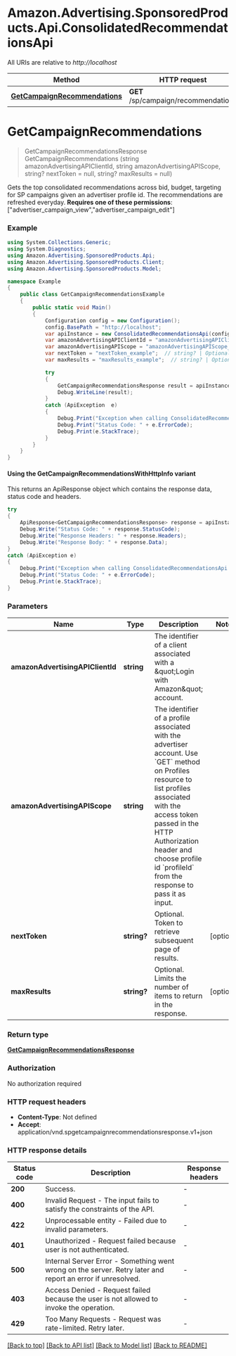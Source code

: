 # Amazon.Advertising.SponsoredProducts.Api.ConsolidatedRecommendationsApi

All URIs are relative to *http://localhost*

| Method | HTTP request | Description |
|--------|--------------|-------------|
| [**GetCampaignRecommendations**](ConsolidatedRecommendationsApi.md#getcampaignrecommendations) | **GET** /sp/campaign/recommendations |  |

<a name="getcampaignrecommendations"></a>
# **GetCampaignRecommendations**
> GetCampaignRecommendationsResponse GetCampaignRecommendations (string amazonAdvertisingAPIClientId, string amazonAdvertisingAPIScope, string? nextToken = null, string? maxResults = null)



Gets the top consolidated recommendations across bid, budget, targeting for SP campaigns given an advertiser profile id. The recommendations are refreshed everyday.  **Requires one of these permissions**: [\"advertiser_campaign_view\",\"advertiser_campaign_edit\"]

### Example
```csharp
using System.Collections.Generic;
using System.Diagnostics;
using Amazon.Advertising.SponsoredProducts.Api;
using Amazon.Advertising.SponsoredProducts.Client;
using Amazon.Advertising.SponsoredProducts.Model;

namespace Example
{
    public class GetCampaignRecommendationsExample
    {
        public static void Main()
        {
            Configuration config = new Configuration();
            config.BasePath = "http://localhost";
            var apiInstance = new ConsolidatedRecommendationsApi(config);
            var amazonAdvertisingAPIClientId = "amazonAdvertisingAPIClientId_example";  // string | The identifier of a client associated with a \"Login with Amazon\" account.
            var amazonAdvertisingAPIScope = "amazonAdvertisingAPIScope_example";  // string | The identifier of a profile associated with the advertiser account. Use `GET` method on Profiles resource to list profiles associated with the access token passed in the HTTP Authorization header and choose profile id `profileId` from the response to pass it as input.
            var nextToken = "nextToken_example";  // string? | Optional. Token to retrieve subsequent page of results. (optional) 
            var maxResults = "maxResults_example";  // string? | Optional. Limits the number of items to return in the response. (optional) 

            try
            {
                GetCampaignRecommendationsResponse result = apiInstance.GetCampaignRecommendations(amazonAdvertisingAPIClientId, amazonAdvertisingAPIScope, nextToken, maxResults);
                Debug.WriteLine(result);
            }
            catch (ApiException  e)
            {
                Debug.Print("Exception when calling ConsolidatedRecommendationsApi.GetCampaignRecommendations: " + e.Message);
                Debug.Print("Status Code: " + e.ErrorCode);
                Debug.Print(e.StackTrace);
            }
        }
    }
}
```

#### Using the GetCampaignRecommendationsWithHttpInfo variant
This returns an ApiResponse object which contains the response data, status code and headers.

```csharp
try
{
    ApiResponse<GetCampaignRecommendationsResponse> response = apiInstance.GetCampaignRecommendationsWithHttpInfo(amazonAdvertisingAPIClientId, amazonAdvertisingAPIScope, nextToken, maxResults);
    Debug.Write("Status Code: " + response.StatusCode);
    Debug.Write("Response Headers: " + response.Headers);
    Debug.Write("Response Body: " + response.Data);
}
catch (ApiException e)
{
    Debug.Print("Exception when calling ConsolidatedRecommendationsApi.GetCampaignRecommendationsWithHttpInfo: " + e.Message);
    Debug.Print("Status Code: " + e.ErrorCode);
    Debug.Print(e.StackTrace);
}
```

### Parameters

| Name | Type | Description | Notes |
|------|------|-------------|-------|
| **amazonAdvertisingAPIClientId** | **string** | The identifier of a client associated with a \&quot;Login with Amazon\&quot; account. |  |
| **amazonAdvertisingAPIScope** | **string** | The identifier of a profile associated with the advertiser account. Use &#x60;GET&#x60; method on Profiles resource to list profiles associated with the access token passed in the HTTP Authorization header and choose profile id &#x60;profileId&#x60; from the response to pass it as input. |  |
| **nextToken** | **string?** | Optional. Token to retrieve subsequent page of results. | [optional]  |
| **maxResults** | **string?** | Optional. Limits the number of items to return in the response. | [optional]  |

### Return type

[**GetCampaignRecommendationsResponse**](GetCampaignRecommendationsResponse.md)

### Authorization

No authorization required

### HTTP request headers

 - **Content-Type**: Not defined
 - **Accept**: application/vnd.spgetcampaignrecommendationsresponse.v1+json


### HTTP response details
| Status code | Description | Response headers |
|-------------|-------------|------------------|
| **200** | Success. |  -  |
| **400** | Invalid Request - The input fails to satisfy the constraints of the API. |  -  |
| **422** | Unprocessable entity - Failed due to invalid parameters. |  -  |
| **401** | Unauthorized - Request failed because user is not authenticated. |  -  |
| **500** | Internal Server Error - Something went wrong on the server. Retry later and report an error if unresolved. |  -  |
| **403** | Access Denied - Request failed because the user is not allowed to invoke the operation. |  -  |
| **429** | Too Many Requests - Request was rate-limited. Retry later. |  -  |

[[Back to top]](#) [[Back to API list]](../README.md#documentation-for-api-endpoints) [[Back to Model list]](../README.md#documentation-for-models) [[Back to README]](../README.md)

